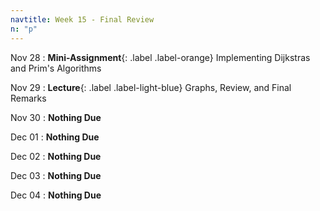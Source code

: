 ```yaml
---
navtitle: Week 15 - Final Review
n: "p"
---
```


Nov 28
: **Mini-Assignment**{: .label .label-orange} Implementing Dijkstras and Prim's Algorithms

Nov 29
: **Lecture**{: .label .label-light-blue} Graphs, Review, and Final Remarks

Nov 30
: **Nothing Due**

Dec 01
: **Nothing Due**

Dec 02
: **Nothing Due**

Dec 03
: **Nothing Due**

Dec 04
: **Nothing Due**
 

